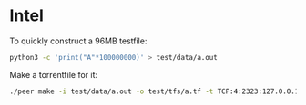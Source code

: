 # Intel
To quickly construct a 96MB testfile: 
```bash
python3 -c 'print("A"*100000000)' > test/data/a.out
```

Make a torrentfile for it:
```bash
./peer make -i test/data/a.out -o test/tfs/a.tf -t TCP:4:2323:127.0.0.1
```
